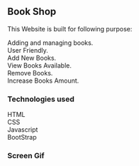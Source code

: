
<h2>Book Shop</h2>

This Website is built for following purpose: <br>

Adding and managing books. <br>
User Friendly. <br> 
Add New Books. <br>
View Books Available. <br>
Remove Books. <br>
Increase Books Amount. <br>


<h3>Technologies used</h3>

HTML <br>
CSS <br>
Javascript <br>
BootStrap <br>

<h3>Screen Gif</h3>


